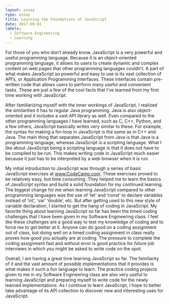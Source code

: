 ```yaml
---
layout: essay
type: essay
title: Learning the Foundations of JavaScript
date: 2017-09-01
labels:
  - Software Engineering
  - Learning
---
```



For those of you who don’t already know, JavaScript is a very powerful and useful programming language. Because it is an object-oriented programming language, it allows its users to create dynamic and complex content on web pages that other programming languages couldn’t. A part of what makes JavaScript so powerful and easy to use is its vast collection of API’s, or Application Programming Interfaces. These interfaces contain pre-written code that allows users to perform many useful and convenient tasks. These are just a few of the cool facts that I’ve learned from my first time working with JavaScript. 
	
After familiarizing myself with the inner workings of JavaScript, I realized the similarities it has to regular Java programming. Java is also object-oriented and it includes a vast API library as well. Even compared to the other programming languages I have learned, such as C, C++, Python, and a few others, JavaScript basically writes very similar to these. For example, the syntax for making a for-loop in JavaScript is the same as in C++ and Java. The main thing that separates JavaScript from Java is that Java is a programming language, whereas JavaScript is a scripting language. What I like about JavaScript being a scripting language is that it does not have to be compiled to be run. This makes writing code in JavaScript much easier because it just has to be interpreted by a web browser when it is run. 
	
My initial introduction to JavaScript was through a series of basic JavaScript exercises at www.CodeCamp.com. These exercises proved to be relatively easy, but time consuming. They helped me to learn the basics of JavaScript syntax and build a solid foundation for my continued learning. The biggest change for me when learning JavaScript compared to other programming languages was the use of ‘let’ and ‘const’ to declare variables instead of ‘int’, ‘var’ ‘double’, etc. But after getting used to this new style of variable declaration, I started to get the hang of coding in JavaScript. My favorite thing about learning JavaScript so far has been the timed coding challenges that I have been given in my Software Engineering class. I feel like these challenges are a good way to test my knowledge of coding and to force me to get better at it. Anyone can do good on a coding assignment out of class, but doing well on a timed coding assignment in class really proves how good you actually are at coding. The pressure to complete the coding assignment fast and without error is good practice for future job interviews in which you might be asked to write code on the spot.

Overall, I am having a great time learning JavaScript so far. The familiarity of it and the vast amount of possible implementations that it provides is what makes it such a fun language to learn. The practice coding projects given to me in my Software Engineering class are also very useful to learning JavaScript and preparing myself to write code for the newly learned implementations. As I continue to learn JavaScript, I hope to better take advantage of its API collection to discover new and interesting uses for JavaScript. 
